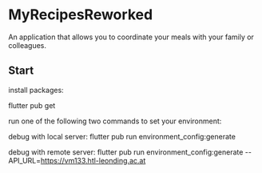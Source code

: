 # MyRecipesReworked
An application that allows you to coordinate your meals with your family or colleagues. 

## Start
install packages:

flutter pub get



run one of the following two commands to set your environment:

debug with local server: flutter pub run environment_config:generate

debug with remote server: flutter pub run environment_config:generate --API_URL=https://vm133.htl-leonding.ac.at
